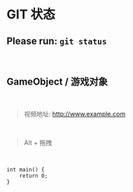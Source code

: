 # GIT 状态

## Please **run**: `git status`

<br/>

## GameObject / 游戏对象

<br/>

> 视频地址: http://www.example.com

<br/>

> Alt + 拖拽

<br/>

```
int main() {
    return 0;
}
```
